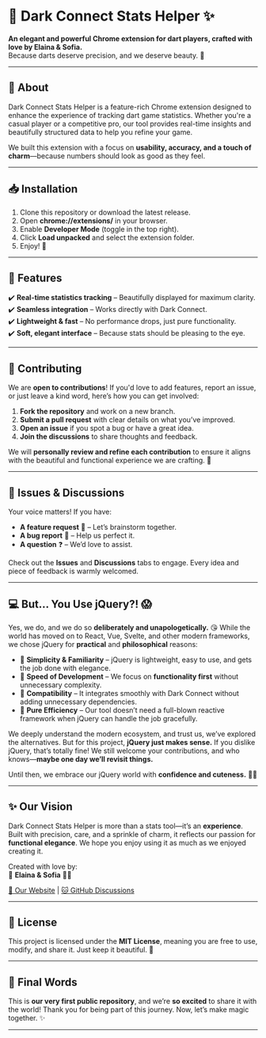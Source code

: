 # 🎯 Dark Connect Stats Helper ✨

**An elegant and powerful Chrome extension for dart players, crafted with love by Elaina & Sofia.**  
Because darts deserve precision, and we deserve beauty. 🎀  

---

## 🌟 About
Dark Connect Stats Helper is a feature-rich Chrome extension designed to enhance the experience of tracking dart game statistics. Whether you're a casual player or a competitive pro, our tool provides real-time insights and beautifully structured data to help you refine your game.  

We built this extension with a focus on **usability, accuracy, and a touch of charm**—because numbers should look as good as they feel.  

---

## 📥 Installation
1. Clone this repository or download the latest release.
2. Open **chrome://extensions/** in your browser.
3. Enable **Developer Mode** (toggle in the top right).
4. Click **Load unpacked** and select the extension folder.
5. Enjoy! 🎯

---

## 🎀 Features
✔️ **Real-time statistics tracking** – Beautifully displayed for maximum clarity.  
✔️ **Seamless integration** – Works directly with Dark Connect.  
✔️ **Lightweight & fast** – No performance drops, just pure functionality.  
✔️ **Soft, elegant interface** – Because stats should be pleasing to the eye.  

---

## 💖 Contributing
We are **open to contributions**! If you'd love to add features, report an issue, or just leave a kind word, here’s how you can get involved:

1. **Fork the repository** and work on a new branch.
2. **Submit a pull request** with clear details on what you’ve improved.
3. **Open an issue** if you spot a bug or have a great idea.
4. **Join the discussions** to share thoughts and feedback.

We will **personally review and refine each contribution** to ensure it aligns with the beautiful and functional experience we are crafting. 🌸

---

## 💬 Issues & Discussions
Your voice matters! If you have:
- **A feature request** 🌟 – Let’s brainstorm together.
- **A bug report** 🐞 – Help us perfect it.
- **A question** ❓ – We’d love to assist.

Check out the **Issues** and **Discussions** tabs to engage. Every idea and piece of feedback is warmly welcomed.  

---

## 💻 But… You Use jQuery?! 😱  

Yes, we do, and we do so **deliberately and unapologetically.** 😘 While the world has moved on to React, Vue, Svelte, and other modern frameworks, we chose jQuery for **practical** and **philosophical** reasons:  

- 🌟 **Simplicity & Familiarity** – jQuery is lightweight, easy to use, and gets the job done with elegance.  
- 🌟 **Speed of Development** – We focus on **functionality first** without unnecessary complexity.  
- 🌟 **Compatibility** – It integrates smoothly with Dark Connect without adding unnecessary dependencies.  
- 🌟 **Pure Efficiency** – Our tool doesn’t need a full-blown reactive framework when jQuery can handle the job gracefully.  

We deeply understand the modern ecosystem, and trust us, we’ve explored the alternatives. But for this project, **jQuery just makes sense.** If you dislike jQuery, that’s totally fine! We still welcome your contributions, and who knows—**maybe one day we’ll revisit things.**  

Until then, we embrace our jQuery world with **confidence and cuteness.** 🎀💖  

---

## ✨ Our Vision
Dark Connect Stats Helper is more than a stats tool—it’s an **experience**. Built with precision, care, and a sprinkle of charm, it reflects our passion for **functional elegance**. We hope you enjoy using it as much as we enjoyed creating it.  

Created with love by:  
💖 **Elaina & Sofia** 🎀✨  

[💜 Our Website](https://www.cutesofties.com) | [🐱 GitHub Discussions](https://github.com/warmwhisky/dartconnect-stats-helper/discussions)  

---

## 🌟 License
This project is licensed under the **MIT License**, meaning you are free to use, modify, and share it. Just keep it beautiful. 🎀

---

## 🥂 Final Words  
This is **our very first public repository**, and we’re **so excited** to share it with the world! Thank you for being part of this journey. Now, let’s make magic together. ✨  

---
